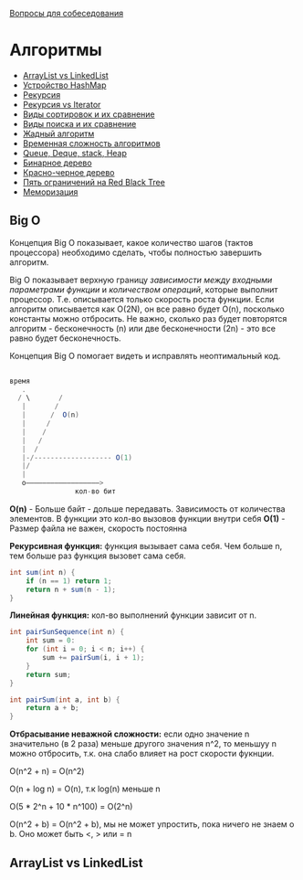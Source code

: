 [Вопросы для собеседования](README.md)

# Алгоритмы
+ [ArrayList vs LinkedList](#ArrayList-vs-LinkedList)
+ [Устройство HashMap](#Устройство-HashMap)
+ [Рекурсия](#Рекурсия)
+ [Рекурсия vs Iterator](#Рекурсия-vs-Iterator)
+ [Виды сортировок и их сравнение](#Виды-сортировок-и-их-сравнение)
+ [Виды поиска и их сравнение](#Виды-поиска-и-их-сравнение)
+ [Жадный алгоритм](#Жадный-алгоритм)
+ [Временная сложность алгоритмов](#Временная-сложность-алгоритмов)
+ [Queue, Deque, stack, Heap](#Queue-Deque-Stack-Heap)
+ [Бинарное дерево](#Бинарное-дерево)
+ [Красно-черное дерево](#Красно-черное-дерево)
+ [Пять ограничений на Red Black Tree](#Пять-ограничений-на-Red-Black-Tree)
+ [Меморизация](#Меморизация)

## Big O
Концепция Big O показывает, какое количество шагов (тактов процессора) необходимо сделать, чтобы полностью завершить алгоритм.

Big O показывает верхную границу _зависимости между входными параметрами функции_ и _количеством операций_, которые выполнит процессор. Т.е. описывается только скорость роста функции. Если алгоритм описывается как O(2N), он все равно будет O(n), посколько константы можно отбросить. Не важно, сколько раз будет повторятся алгоритм - бесконечность (n) или две бесконечности (2n) - это все равно будет бесконечность.

Концепция Big O помогает видеть и исправлять неоптимальный код.

```java
   
время
   .          
  / \       /
   |       /
   |      /  O(n)
   |     /
   |    /
   |   /
   |  /
   |-/------------------- O(1)
   |/
   |
   o——————————————————> 
                кол-во бит
```
__O(n)__ - Больше байт - дольше передавать. Зависимость от количества элементов. В функции это кол-во вызовов функции внутри себя
__О(1)__ - Размер файла не важен, скорость постоянна

__Рекурсивная функция:__ функция вызывает сама себя. Чем больше n, тем больше раз функция вызовет сама себя.
```java
int sum(int n) {
    if (n == 1) return 1;
    return n + sum(n - 1);
}
```
__Линейная функция:__ кол-во выполнений функции зависит от n.
```java
int pairSunSequence(int n) {
    int sum = 0:
    for (int i = 0; i < n; i++) {
        sum += pairSum(i, i + 1);
    }
    return sum;
}

int pairSum(int a, int b) {
    return a + b;
}
```
__Отбрасывание неважной сложности:__ если одно значение n значительно (в 2 раза) меньше другого значения n^2, то меньшуу n можно отбросить, т.к. она слабо влияет на рост скорости фукнции.

O(n^2 + n) = O(n^2)

O(n + log n) = O(n), т.к log(n) меньше n

O(5 * 2^n + 10 * n^100) = O(2^n)

O(n^2 + b) = O(n^2 + b), мы не может упростить, пока ничего не знаем о b. Оно может быть <, > или = n

## ArrayList vs LinkedList
